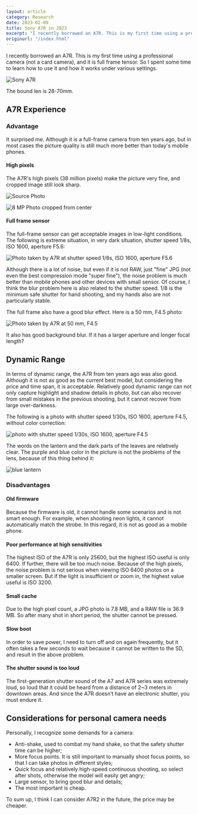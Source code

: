 ```yaml
---
layout: article
category: Research
date: 2023-02-09
title: Sony A7R in 2023
excerpt: "I recently borrowed an A7R. This is my first time using a professional camera (not a card camera), and it is full frame tensor. So I spent some time to learn how to use it and how it works under various settings."
originurl: "/index.html"
---
```

I recently borrowed an A7R. This is my first time using a professional camera (not a card camera), and it is full frame tensor. So I spent some time to learn how to use it and how it works under various settings.

![Sony A7R](/assets/images/IMG_4632.jpeg)

The bound len is 28-70mm.

## A7R Experience
### Advantage
It surprised me. Although it is a full-frame camera from ten years ago, but in most cases the picture quality is still much more better than today's mobile phones.

#### High pixels
The A7R's high pixels (38 million pixels) make the picture very fine, and cropped image still look sharp.

![Source Photo](/assets/images/DSC04869.JPG)

![8 MP Photo cropped from center](/assets/images/DSC04869%202.JPG)

#### Full frame sensor
The full-frame sensor can get acceptable images in low-light conditions. The following is extreme situation, in very dark situation, shutter speed 1/8s, ISO 1600, aperture F5.6:

![Photo taken by A7R at shutter speed 1/8s, ISO 1600, aperture F5.6](/assets/images/DSC04867.JPG)

Although there is a lot of noise, but even if it is not RAW, just "fine" JPG (not even the best compression mode "super fine"), the noise problem is much better than mobile phones and other devices with small sensor. Of course, I think the blur problem here is also related to the shutter speed. 1/8 is the minimum safe shutter for hand shooting, and my hands also are not particularly stable.

The full frame also have a good blur effect. Here is a 50 mm, F4.5 photo:

![Photo taken by A7R at 50 mm, F4.5](/assets/images/DSC04754.JPG)

It also has good background blur. If it has a larger aperture and longer focal length?

## Dynamic Range
In terms of dynamic range, the A7R from ten years ago was also good. Although it is not as good as the current best model, but considering the price and time span, it is acceptable. Relatively good dynamic range can not only capture highlight and shadow details in photo, but can also recover from small mistakes in the previous shooting, but it cannot recover from large over-darkness.

The following is a photo with shutter speed 1/30s, ISO 1600, aperture F4.5, without color correction:

![photo with shutter speed 1/30s, ISO 1600, aperture F4.5](/assets/images/DSC04839.JPG)

The words on the lantern and the dark parts of the leaves are relatively clear. The purple and blue color in the picture is not the problems of the lens, because of this thing behind it:

![blue lantern](/assets/images/WechatIMG31.jpeg)

### Disadvantages
#### Old firmware
Because the firmware is old, it cannot handle some scenarios and is not smart enough. For example, when shooting neon lights, it cannot automatically match the strobe. In this regard, it is not as good as a mobile phone.

#### Poor performance at high sensitivities
The highest ISO of the A7R is only 25600, but the highest ISO useful is only 6400. If further, there will be too much noise. Because of the high pixels, the noise problem is not serious when viewing ISO 6400 photos on a smaller screen. But if the light is insufficient or zoom in, the highest value useful is ISO 3200.

#### Small cache
Due to the high pixel count, a JPG photo is 7.8 MB, and a RAW file is 36.9 MB. So after many shot in short period, the shutter cannot be pressed.

#### Slow boot
In order to save power, I need to turn off and on again frequently, but it often takes a few seconds to wait because it cannot be written to the SD, and result in the above problem.

#### The shutter sound is too loud
The first-generation shutter sound of the A7 and A7R series was extremely loud, so loud that it could be heard from a distance of 2~3 meters in downtown areas. And since the A7R doesn’t have an electronic shutter, you must endure it.

## Considerations for personal camera needs
Personally, I recognize some demands for a camera:
  - Anti-shake, used to combat my hand shake, so that the safety shutter time can be higher;
  - More focus points. It is still important to manually shoot focus points, so that I can take photos in different styles;
  - Quick focus and relatively high-speed continuous shooting, so select after shots, otherwise the model will easily get angry;
  - Large sensor, to bring good blur and details;
  - The most important is cheap.

To sum up, I think I can consider A7R2 in the future, the price may be cheaper.
